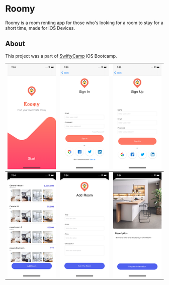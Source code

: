 # Roomy
Roomy is a room renting app for those who's looking for a room to stay for a short time, made for iOS Devices.

## About

This project was a part of [SwiftyCamp](https://www.facebook.com/SwiftyCamp) iOS Bootcamp.


![](./screenshots/sc1.png) | ![](./screenshots/sc2.png)|![](./screenshots/sc3.png)
:-------------------------:|:-------------------------:|:-------------------------:
![](./screenshots/sc4.png) | ![](./screenshots/sc5.png)|![](./screenshots/sc6.png)
